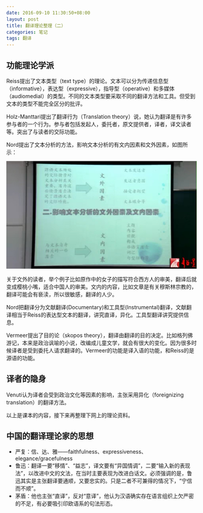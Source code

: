 ```yaml
---
date: 2016-09-10 11:30:50+08:00
layout: post
title: 翻译理论整理（二）
categories: 笔记
tags: 翻译
---
```

 
## 功能理论学派

Reiss提出了文本类型（text type）的理论。文本可以分为传递信息型（informative），表达型（expressive），指导型（operative）和多媒体（audiomedial）的类型。不同的文本类型要采取不同的翻译方法和工具。但受到文本的类型不能完全区分的批评。

Holz-Manttari提出了翻译行为（Translation theory）说，她认为翻译是有许多参与者的一个行为。参与者包括发起人，委托者，原文提供者，译者，译文读者等。突出了与读者的交际功能。

Nord提出了文本分析的方法，影响文本分析的有文内因素和文外因素，如图所示：

![](/album/translation/nord.JPG)

关于文外的读者，举个例子比如原作中的女子的描写符合西方人的审美，翻译后就变成樱桃小嘴，适合中国人的审美。文内的内容，比如文章是有关穆斯林宗教的，翻译可能会有亵渎，所以很敏感，翻译的人少。

Nord把翻译分为文献翻译(Documentary)和工具型(Instrumental)翻译，文献翻译相当于Reiss的表达型文本的翻译，讲究直译，异化。工具型翻译讲究提供信息。

Vermeer提出了目的论（skopos theory），翻译由翻译的目的决定。比如格列佛游记，本来是政治讽喻的小说，改编成儿童文学，就会有很大的变化。因为很多时候译者是受到委托人请求翻译的。Vermeer的功能是译入语的功能，和Reiss的是源语的功能。

## 译者的隐身

Venuti认为译者会受到政治文化等因素的影响，主张采用异化（foreignizing translation）的翻译方法。

以上是课本的内容，接下来再整理下网上的理论资料。

## 中国的翻译理论家的思想

* 严复：信、达、雅——faithfulness、expressiveness、elegance/gracefulness 
* 鲁迅：翻译一要“移情”、“益志”，译文要有“异国情调”，二要“输入新的表现法”，以改进中文的文法，在当时主要表现为改进白话文。必须强调的是，鲁迅其实是主张翻译要通顺，又要忠实的。只是二者不可兼得的情况下，“宁信而不顺”。  
* 茅盾：他也主张“直译”，反对“意译”，他认为汉语确实存在语言组织上欠严密的不足，有必要吸引印欧语系的句法形态。
